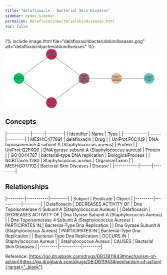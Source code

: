```yaml
---
title: "delafloxacin - Bacterial Skin Diseases"
sidebar: mydoc_sidebar
permalink: delafloxacinbacterialskindiseases.html
toc: false 
---
```


{% include image.html file="delafloxacinbacterialskindiseases.png" alt="delafloxacinbacterialskindiseases" %}![Path Visualization](/images/delafloxacinbacterialskindiseases.png)

## Concepts

|------------|------|---------|
| Identifier | Name | Type    |
|------------|------|---------|
| MESH:C477891 | delafloxacin | Drug |
| UniProt:P0C1U9 | DNA topoisomerase 4 subunit A (Staphylococcus aureus) | Protein |
| UniProt:Q2FKQ0 | DNA gyrase subunit A (Staphylococcus aureus) | Protein |
| GO:0044787 | bacterial-type DNA replication | BiologicalProcess |
| NCBITaxon:1280 | Staphylococcus aureus | OrganismTaxon |
| MESH:D017192 | Bacterial Skin Diseases | Disease |
|------------|------|---------|

## Relationships

|---------|-----------|---------|
| Subject | Predicate | Object  |
|---------|-----------|---------|
| Delafloxacin | DECREASES ACTIVITY OF | Dna Topoisomerase 4 Subunit A (Staphylococcus Aureus) |
| Delafloxacin | DECREASES ACTIVITY OF | Dna Gyrase Subunit A (Staphylococcus Aureus) |
| Dna Topoisomerase 4 Subunit A (Staphylococcus Aureus) | PARTICIPATES IN | Bacterial-Type Dna Replication |
| Dna Gyrase Subunit A (Staphylococcus Aureus) | PARTICIPATES IN | Bacterial-Type Dna Replication |
| Bacterial-Type Dna Replication | OCCURS IN | Staphylococcus Aureus |
| Staphylococcus Aureus | CAUSES | Bacterial Skin Diseases |
|---------|-----------|---------|

Reference: [https://go.drugbank.com/drugs/DB:DB11943#mechanism-of-action](https://go.drugbank.com/drugs/DB:DB11943#mechanism-of-action){:target="_blank"}